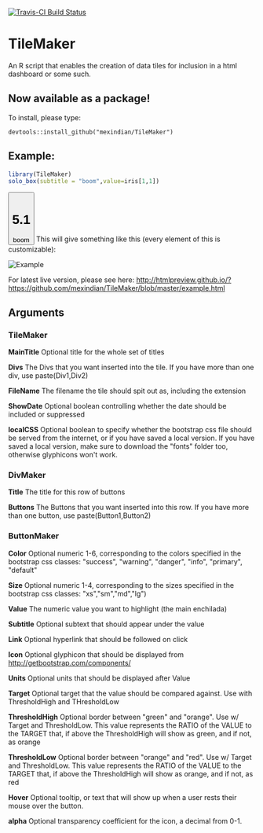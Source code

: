 
[![Travis-CI Build Status](https://travis-ci.org/mexindian/TileMaker.svg?branch=master)](https://travis-ci.org/mexindian/TileMaker)

TileMaker
=========

An R script that enables the creation of data tiles for inclusion in a html dashboard or some such.

Now available as a package!
---------------------------

To install, please type:

    devtools::install_github("mexindian/TileMaker")

Example:
--------

``` r
library(TileMaker)
solo_box(subtitle = "boom",value=iris[1,1])
```

<!--html_preserve-->
<a>
<button class="btn btn-md btn-info" role="button" type="info">
<h1>
5.1
</h1>
boom
</button>
</a><!--/html_preserve--> This will give something like this (every element of this is customizable):

![Example](https://github.com/mexindian/TileMaker/blob/master/example.PNG)

For latest live version, please see here: <http://htmlpreview.github.io/?https://github.com/mexindian/TileMaker/blob/master/example.html>

Arguments
---------

### TileMaker

**MainTitle** Optional title for the whole set of titles

**Divs** The Divs that you want inserted into the tile. If you have more than one div, use paste(Div1,Div2)

**FileName** The filename the tile should spit out as, including the extension

**ShowDate** Optional boolean controlling whether the date should be included or suppressed

**localCSS** Optional boolean to specify whether the bootstrap css file should be served from the internet, or if you have saved a local version. If you have saved a local version, make sure to download the "fonts" folder too, otherwise glyphicons won't work.

### DivMaker

**Title** The title for this row of buttons

**Buttons** The Buttons that you want inserted into this row. If you have more than one button, use paste(Button1,Button2)

### ButtonMaker

**Color** Optional numeric 1-6, corresponding to the colors specified in the bootstrap css classes: "success", "warning", "danger", "info", "primary", "default"

**Size** Optional numeric 1-4, corresponding to the sizes specified in the bootstrap css classes: "xs","sm","md","lg")

**Value** The numeric value you want to highlight (the main enchilada)

**Subtitle** Optional subtext that should appear under the value

**Link** Optional hyperlink that should be followed on click

**Icon** Optional glyphicon that should be displayed from <http://getbootstrap.com/components/>

**Units** Optional units that should be displayed after Value

**Target** Optional target that the value should be compared against. Use with ThresholdHigh and THresholdLow

**ThresholdHigh** Optional border between "green" and "orange". Use w/ Target and ThresholdLow. This value represents the RATIO of the VALUE to the TARGET that, if above the ThresholdHigh will show as green, and if not, as orange

**ThresholdLow** Optional border between "orange" and "red". Use w/ Target and ThresholdLow. This value represents the RATIO of the VALUE to the TARGET that, if above the ThresholdHigh will show as orange, and if not, as red

**Hover** Optional tooltip, or text that will show up when a user rests their mouse over the button.

**alpha** Optional transparency coefficient for the icon, a decimal from 0-1.
